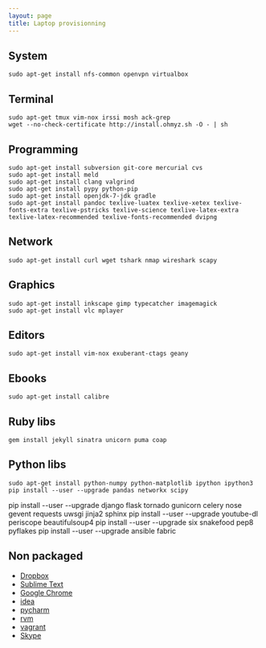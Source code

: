 ```yaml
---
layout: page
title: Laptop provisionning
---
```


System
------

	sudo apt-get install nfs-common openvpn virtualbox

Terminal
--------

	sudo apt-get tmux vim-nox irssi mosh ack-grep
	wget --no-check-certificate http://install.ohmyz.sh -O - | sh

Programming
-----------

	sudo apt-get install subversion git-core mercurial cvs
	sudo apt-get install meld
	sudo apt-get install clang valgrind
	sudo apt-get install pypy python-pip
	sudo apt-get install openjdk-7-jdk gradle
	sudo apt-get install pandoc texlive-luatex texlive-xetex texlive-fonts-extra texlive-pstricks texlive-science texlive-latex-extra texlive-latex-recommended texlive-fonts-recommended dvipng

Network
-------

	sudo apt-get install curl wget tshark nmap wireshark scapy

Graphics
--------

	sudo apt-get install inkscape gimp typecatcher imagemagick
	sudo apt-get install vlc mplayer 

Editors
-------

	sudo apt-get install vim-nox exuberant-ctags geany

Ebooks
------

	sudo apt-get install calibre

Ruby libs
---------

	gem install jekyll sinatra unicorn puma coap

Python libs
-----------

	sudo apt-get install python-numpy python-matplotlib ipython ipython3
	pip install --user --upgrade pandas networkx scipy
  pip install --user --upgrade django flask tornado gunicorn celery nose gevent requests uwsgi jinja2 sphinx
  pip install --user --upgrade youtube-dl periscope beautifulsoup4
  pip install --user --upgrade six snakefood pep8 pyflakes
  pip install --user --upgrade ansible fabric

Non packaged
------------

- [Dropbox](//dropbox.com/install)
- [Sublime Text](//sublimetext.com)
- [Google Chrome](//google.com/chrome)
- [idea](//jetbrains.com/idea/)
- [pycharm](//jetbrains.com/pycharm)
- [rvm](//rvm.io/)
- [vagrant](//vagrantup.com/)
- [Skype](//www.skype.com/fr/download-skype/skype-for-computer/)
